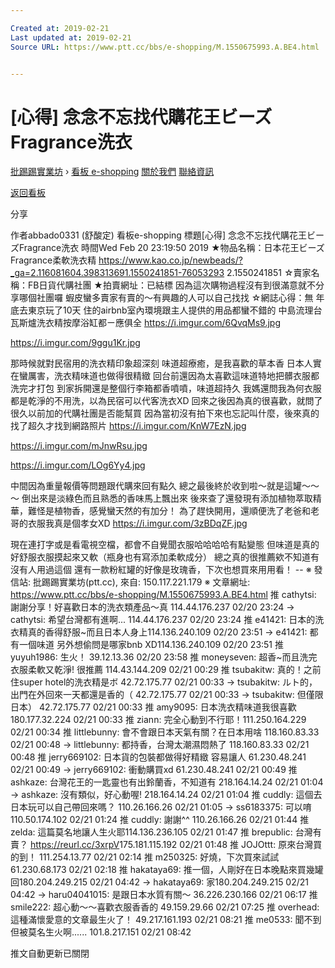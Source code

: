 ```yaml
---

Created at: 2019-02-21
Last updated at: 2019-02-21
Source URL: https://www.ptt.cc/bbs/e-shopping/M.1550675993.A.BE4.html


---
```


# [心得] 念念不忘找代購花王ビーズFragrance洗衣


[批踢踢實業坊](https://www.ptt.cc/bbs/) › [看板 e-shopping](https://www.ptt.cc/bbs/e-shopping/index.html) [關於我們](https://www.ptt.cc/about.html) [聯絡資訊](https://www.ptt.cc/contact.html)

[返回看板](https://www.ptt.cc/bbs/e-shopping/index.html)

分享

作者abbado0331 (舒酸定)
看板e-shopping
標題\[心得\] 念念不忘找代購花王ビーズFragrance洗衣
時間Wed Feb 20 23:19:50 2019
★物品名稱：日本花王ビーズFragrance柔軟洗衣精 <https://www.kao.co.jp/newbeads/?_ga=2.116081604.398313691.1550241851-76053293> 2.1550241851 ☆賣家名稱：FB日貨代購社團 ★拍賣網址：已結標 因為這次購物過程沒有到很滿意就不分享哪個社團囉 蝦皮蠻多賣家有賣的～有興趣的人可以自己找找 ☆網誌心得：無 年底去東京玩了10天 住的airbnb室內環境跟主人提供的用品都蠻不錯的 中島流理台瓦斯爐洗衣精按摩浴缸都ㄧ應俱全 <https://i.imgur.com/6QvqMs9.jpg>

<https://i.imgur.com/9ggu1Kr.jpg>

那時候就對民宿用的洗衣精印象超深刻 味道超療癒，是我喜歡的草本香 日本人實在蠻厲害，洗衣精味道也做得很精緻 回台前還因為太喜歡這味道特地把髒衣服都洗完才打包 到家拆開還是整個行李箱都香噴噴，味道超持久 我媽還問我為何衣服都是乾淨的不用洗，以為民宿可以代客洗衣XD 回來之後因為真的很喜歡，就問了很久以前加的代購社團是否能幫買 因為當初沒有拍下來也忘記叫什麼，後來真的找了超久才找到網路照片 <https://i.imgur.com/KnW7EzN.jpg>

<https://i.imgur.com/mJnwRsu.jpg>

<https://i.imgur.com/LOg6Yy4.jpg>

中間因為重量報價等問題跟代購來回有點久 總之最後終於收到啦～就是這罐～～～ 倒出來是淡綠色而且熟悉的香味馬上飄出來 後來查了還發現有添加植物萃取精華，難怪是植物香，感覺蠻天然的有加分！ 為了趕快開用，還順便洗了老爸和老哥的衣服我真是個孝女XD <https://i.imgur.com/3zBDqZF.jpg>

現在連打字或是看電視空檔，都會不自覺聞衣服哈哈哈哈有點變態 但味道是真的好舒服衣服摸起來又軟（瓶身也有寫添加柔軟成分） 總之真的很推薦欸不知道有沒有人用過這個 還有一款粉紅罐的好像是玫瑰香，下次也想買來用用看！ -- ※ 發信站: 批踢踢實業坊(ptt.cc), 來自: 150.117.221.179 ※ 文章網址: <https://www.ptt.cc/bbs/e-shopping/M.1550675993.A.BE4.html>
推 cathytsi: 謝謝分享！好喜歡日本的洗衣類產品～真 114.44.176.237 02/20 23:24
→ cathytsi: 希望台灣都有進啊... 114.44.176.237 02/20 23:24
推 e41421: 日本的洗衣精真的香得舒服~而且日本人身上114.136.240.109 02/20 23:51
→ e41421: 都有一個味道 另外想偷問是哪家bnb XD114.136.240.109 02/20 23:51
推 yuyuh1986: 生火！ 39.12.13.36 02/20 23:58
推 moneyseven: 超香~而且洗完衣服柔軟又乾淨! 很推薦 114.43.144.209 02/21 00:29
推 tsubakitw: 真的！之前住super hotel的洗衣精是ボ 42.72.175.77 02/21 00:33
→ tsubakitw: ルト的，出門在外回來一天都還是香的（ 42.72.175.77 02/21 00:33
→ tsubakitw: 但僅限日本） 42.72.175.77 02/21 00:33
推 amy9095: 日本洗衣精味道我很喜歡 180.177.32.224 02/21 00:33
推 ziann: 完全心動到不行耶！111.250.164.229 02/21 00:34
推 littlebunny: 會不會跟日本天氣有關？在日本用啥 118.160.83.33 02/21 00:48
→ littlebunny: 都持香，台灣太潮濕悶熱了 118.160.83.33 02/21 00:48
推 jerry669102: 日本貨的包裝都做得好精緻 容易讓人 61.230.48.241 02/21 00:49
→ jerry669102: 衝動購買xd 61.230.48.241 02/21 00:49
推 ashkaze: 台灣花王的一匙靈也有出鈴蘭香，不知道有 218.164.14.24 02/21 01:04
→ ashkaze: 沒有類似，好心動喔! 218.164.14.24 02/21 01:04
推 cuddly: 這個去日本玩可以自己帶回來嗎？ 110.26.166.26 02/21 01:05
→ ss6183375: 可以唷 110.50.174.102 02/21 01:24
推 cuddly: 謝謝^^ 110.26.166.26 02/21 01:44
推 zelda: 這篇莫名地讓人生火耶114.136.236.105 02/21 01:47
推 brepublic: 台灣有賣？ <https://reurl.cc/3xrpV>175.181.115.192 02/21 01:48
推 JOJOttt: 原來台灣買的到！ 111.254.13.77 02/21 02:14
推 m250325: 好燒，下次買來試試 61.230.68.173 02/21 02:18
推 hakataya69: 推一個，人剛好在日本晚點來買幾罐回180.204.249.215 02/21 04:42
→ hakataya69: 家180.204.249.215 02/21 04:42
→ haru04041015: 是跟日本水質有關～ 36.226.230.166 02/21 06:17
推 smile222: 超心動～～喜歡衣服香香的 49.159.29.66 02/21 07:25
推 overhead: 這種滿懷愛意的文章最生火了！ 49.217.161.193 02/21 08:21
推 me0533: 聞不到但被莫名生火啊...... 101.8.217.151 02/21 08:42

推文自動更新已關閉

